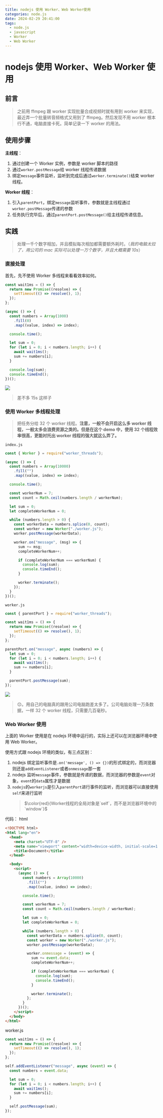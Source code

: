 ```yaml
---
title: nodejs 使用 Worker、Web Worker使用
categories: node.js
date: 2024-02-29 20:41:00
tags:
  - node.js
  - javascript
  - Worker
  - Web Worker
---
```


# nodejs 使用 Worker、Web Worker 使用

## 前言

> 之前用 ffmpeg 跟 worker 实现批量合成视频时就有用到 worker 来实现，最近弄一个批量转音频格式又用到了 ffmpeg。然后发现不用 worker 根本行不通，电脑直接卡死。简单记录一下 worker 的用法。

## 使用步骤

**主线程**：

1. 通过创建一个 Worker 实例，参数是 worker 脚本的路径
2. 通过`worker.postMessage`给 worker 线程传递数据
3. 绑定`message`事件监听，监听到完成后通过`worker.terminate()`结束 worker 线程。

**Worker 线程**：

1. 引入`parentPort`，绑定`message`监听事件，参数就是主线程通过`worker.postMessage`传递的参数
2. 任务执行完毕后，通过`parentPort.postMessage()`给主线程传递信息。

## 实践

> 处理一千个数字相加，并且模拟每次相加都需要额外耗时。（_我的电脑太拉了，用公司的 mac 实际可以处理一万个数字，并且大概需要 10s_）

### 直接处理

首先，先不使用 Worker 多线程来看看效率如何。

```js
const wait1ms = () => {
  return new Promise((resolve) => {
    setTimeout(() => resolve(), 1);
  });
};

(async () => {
  const numbers = Array(1000)
    .fill(0)
    .map((value, index) => index);

  console.time();

  let sum = 0;
  for (let i = 0; i < numbers.length; i++) {
    await wait1ms();
    sum += numbers[i];
  }

  console.log(sum);
  console.timeEnd();
})();
```

![](https://www.clzczh.top/CLZ_img/images/202402292032340.png)

> 差不多 15s 这样子

### 使用 Worker 多线程处理

> 把任务分给 32 个 worker 线程。**注意，一般不会开启这么多 worker 线程，一般太多会浪费资源之类的。但是在这个 demo 中，使用 32 个线程效率很高，更能衬托出 worker 线程的强大就这么弄了。**

`index.js`

```js
const { Worker } = require("worker_threads");

(async () => {
  const numbers = Array(10000)
    .fill("")
    .map((value, index) => index);

  console.time();

  const workerNum = 7;
  const count = Math.ceil(numbers.length / workerNum);

  let sum = 0;
  let completeWorkerNum = 0;

  while (numbers.length > 0) {
    const workerData = numbers.splice(0, count);
    const worker = new Worker("./worker.js");
    worker.postMessage(workerData);

    worker.on("message", (msg) => {
      sum += msg;
      completeWorkerNum++;

      if (completeWorkerNum === workerNum) {
        console.log(sum);
        console.timeEnd();
      }

      worker.terminate();
    });
  }
})();
```

`worker.js`

```js
const { parentPort } = require("worker_threads");

const wait1ms = () => {
  return new Promise((resolve) => {
    setTimeout(() => resolve(), 1);
  });
};

parentPort.on("message", async (numbers) => {
  let sum = 0;
  for (let i = 0; i < numbers.length; i++) {
    await wait1ms();
    sum += numbers[i];
  }

  parentPort.postMessage(sum);
});
```

![](https://www.clzczh.top/CLZ_img/images/202402292038556.png)

> 😔。用自己的电脑真的跟用公司电脑跑差太多了。公司电脑处理一万条数据，一样 32 个 worker 线程，只需要几百毫秒。

### Web Worker 使用

上面的 Worker 使用是在 nodejs 环境中运行的，实际上还可以在浏览器环境中使用 Web Worker。

使用方式跟 nodejs 环境的类似，有三点区别：

1. nodejs 绑定监听事件是`.on('message', () => {})`的形式绑定的，而浏览器则还是`addEventListener`或者`onmessage`那一套
2. nodejs 监听`message`事件，参数就是传递的数据，而浏览器的参数是`event`对象，`event`的`data`属性才是数据
3. `nodejs`的`workerjs`是引入`parentPort`进行事件的监听，而浏览器可以直接使用`self`来进行监听
   > $\color{red}{Worker线程的全局对象是`self`，而不是浏览器环境中的`window`}$

代码：
html

```html
<!DOCTYPE html>
<html lang="en">
  <head>
    <meta charset="UTF-8" />
    <meta name="viewport" content="width=device-width, initial-scale=1.0" />
    <title>Document</title>
  </head>

  <body>
    <script>
      (async () => {
        const numbers = Array(10000)
          .fill("")
          .map((value, index) => index);

        console.time();

        const workerNum = 7;
        const count = Math.ceil(numbers.length / workerNum);

        let sum = 0;
        let completeWorkerNum = 0;

        while (numbers.length > 0) {
          const workerData = numbers.splice(0, count);
          const worker = new Worker("./worker.js");
          worker.postMessage(workerData);

          worker.onmessage = (event) => {
            sum += event.data;
            completeWorkerNum++;

            if (completeWorkerNum === workerNum) {
              console.log(sum);
              console.timeEnd();
            }

            worker.terminate();
          };
        }
      })();
    </script>
  </body>
</html>
```

worker.js

```js
const wait1ms = () => {
  return new Promise((resolve) => {
    setTimeout(() => resolve(), 1);
  });
};

self.addEventListener("message", async (event) => {
  const numbers = event.data;

  let sum = 0;
  for (let i = 0; i < numbers.length; i++) {
    await wait1ms();
    sum += numbers[i];
  }

  self.postMessage(sum);
});
```

